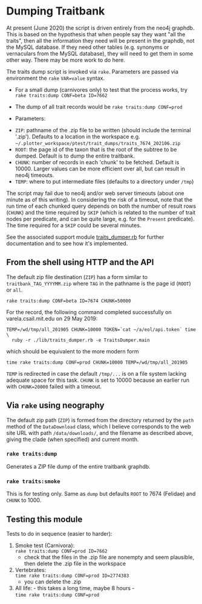 # Dumping Traitbank

At present (June 2020) the script is driven entirely from the
neo4j graphdb.  This is based on the hypothesis that when people say
they want "all the traits", then all the information they need will be
present in the graphdb, not the MySQL database.  If they need other
tables (e.g. synonyms or vernaculars from the MySQL database), they
will need to get them in some other way.  There may be more work to do
here.

The traits dump script is invoked via `rake`.  Parameters are passed
via environment the `rake` `VAR=value` syntax.


* For a small dump (carnivores only) to test that the process works, try
  `rake traits:dump CONF=beta ID=7662`

* The dump of all trait records would be
  `rake traits:dump CONF=prod`

* Parameters:

 - `ZIP`: pathname of the .zip file to be written (should include
         the terminal '.zip').  Defaults to a location in the workspace 
         e.g. `~/.plotter_workspace/ptest/trait_dumps/traits_7674_202106.zip`
 - `ROOT`: the page id of the taxon that is the root of the subtree to
        be dumped.  Default is to dump the entire traitbank.
 - `CHUNK`: number of records in each 'chunk' to be fetched.
            Default is 10000.
            Larger values can be more efficient over all, but
            can result in neo4j timeouts.
 - `TEMP`: where to put intermediate files (defaults to a directory under `/tmp`)

The script may fail due to neo4j and/or web server timeouts (about one
minute as of this writing).  In considering the risk of a timeout,
note that the run time of each chunked query depends on both the
number of result rows (`CHUNK`) and the time required by `SKIP` (which is
related to the number of trait nodes per predicate, and can be quite
large, e.g. for the `Present` predicate).  The time required for a
`SKIP` could be several minutes.

See the associated support module
[traits_dumper.rb](../lib/traits_dumper.rb) for
further documentation and to see how it's implemented.

## From the shell using HTTP and the API

The default zip file destination (`ZIP`) has a form similar to
`traitbank_TAG_YYYYMM.zip` where `TAG` in the pathname is
the page id (`ROOT`) or `all`.

    rake traits:dump CONF=beta ID=7674 CHUNK=50000

For the record, the following command completed successfully on
varela.csail.mit.edu on 29 May 2019:

    TEMP=/wd/tmp/all_201905 CHUNK=10000 TOKEN=`cat ~/a/eol/api.token` time \
      ruby -r ./lib/traits_dumper.rb -e TraitsDumper.main

which should be equivalent to the more modern form

    time rake traits:dump CONF=prod CHUNK=10000 TEMP=/wd/tmp/all_201905

`TEMP` is redirected in case the default `/tmp/...` is on a file
system lacking adequate space for this task.  `CHUNK` is set to 10000
because an earlier run with `CHUNK=20000` failed with a timeout.

## Via `rake` using neography

The default zip path (`ZIP`) is formed from the directory returned by
the `path` method of the `DataDownload` class, which I believe
corresponds to the web site URL with path `/data/downloads/`, and the
filename as described above, giving the clade (when specified) and
current month.

### `rake traits:dump`

Generates a ZIP file dump of the entire traitbank graphdb.

### `rake traits:smoke`

This is for testing only.  Same as `dump` but defaults `ROOT` to 7674
(Felidae) and `CHUNK` to 1000.

## Testing this module

Tests to do in sequence (easier to harder):

  1. Smoke test (Carnivora): \
         `rake traits:dump CONF=prod ID=7662`
     - check that the files in the .zip file are nonempty and seem 
       plausible, then delete the .zip file in the workspace
  2. Vertebrates:\
         `time rake traits:dump CONF=prod ID=2774383`
     - you can delete the .zip
  3. All life: - this takes a long time, maybe 8 hours -\
         `time rake traits:dump CONF=prod`

